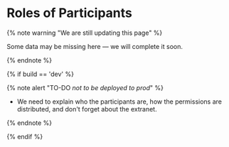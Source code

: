 # Roles of Participants

{% note warning "We are still updating this page" %}

Some data may be missing here — we will complete it soon.

{% endnote %}

{% if build == 'dev' %}

{% note alert "TO-DO _not to be deployed to prod_" %}

- We need to explain who the participants are, how the permissions are distributed, and don't forget about the extranet.

{% endnote %}

{% endif %}